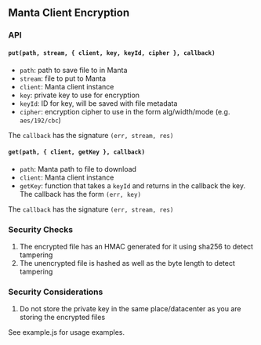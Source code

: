 ## Manta Client Encryption

### API

#### `put(path, stream, { client, key, keyId, cipher }, callback)`

- `path`: path to save file to in Manta
- `stream`: file to put to Manta
- `client`: Manta client instance
- `key`: private key to use for encryption
- `keyId`: ID for key, will be saved with file metadata
- `cipher`: encryption cipher to use in the form alg/width/mode (e.g. `aes/192/cbc`)

The `callback` has the signature `(err, stream, res)`


#### `get(path, { client, getKey }, callback)`

- `path`: Manta path to file to download
- `client`: Manta client instance
- `getKey`: function that takes a `keyId` and returns in the callback the key. The callback has the form `(err, key)`

The `callback` has the signature `(err, stream, res)`


### Security Checks

1. The encrypted file has an HMAC generated for it using sha256 to detect tampering
1. The unencrypted file is hashed as well as the byte length to detect tampering


### Security Considerations

1. Do not store the private key in the same place/datacenter as you are storing the encrypted files


See example.js for usage examples.
